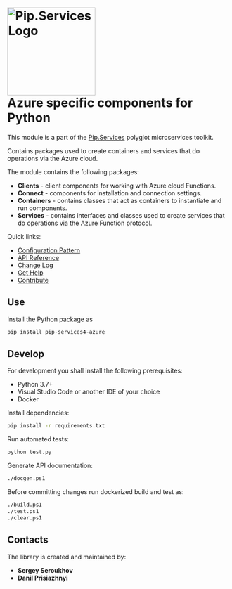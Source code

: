 # <img src="https://uploads-ssl.webflow.com/5ea5d3315186cf5ec60c3ee4/5edf1c94ce4c859f2b188094_logo.svg" alt="Pip.Services Logo" width="200"> <br/> Azure specific components for Python

This module is a part of the [Pip.Services](https://www.pipservices.org/) polyglot microservices toolkit.

Contains packages used to create containers and services that do operations via the Azure cloud.

The module contains the following packages:
- **Clients** - client components for working with Azure cloud Functions.
- **Connect** - components for installation and connection settings.
- **Containers** - contains classes that act as containers to instantiate and run components.
- **Services** - contains interfaces and classes used to create services that do operations via the Azure Function protocol.

<a name="links"></a> Quick links:

* [Configuration Pattern](http://docs.pipservices.org/toolkit/getting_started/configurations/) 
* [API Reference](https://pip-services4-python.github.io/pip-services4-azure-python/index.html)
* [Change Log](CHANGELOG.md)
* [Get Help](http://docs.pipservices.org/get_help/)
* [Contribute](http://docs.pipservices.org/toolkit/contribute/)

## Use

Install the Python package as
```bash
pip install pip-services4-azure
```

## Develop

For development you shall install the following prerequisites:
* Python 3.7+
* Visual Studio Code or another IDE of your choice
* Docker

Install dependencies:
```bash
pip install -r requirements.txt
```

Run automated tests:
```bash
python test.py
```

Generate API documentation:
```bash
./docgen.ps1
```

Before committing changes run dockerized build and test as:
```bash
./build.ps1
./test.ps1
./clear.ps1
```

## Contacts

The library is created and maintained by:
- **Sergey Seroukhov**
- **Danil Prisiazhnyi**
